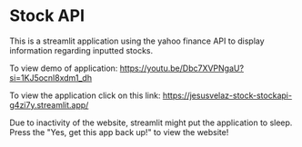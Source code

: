 # Stock API
This is a streamlit application using the yahoo finance API to display information regarding inputted stocks.

To view demo of application:
https://youtu.be/Dbc7XVPNgaU?si=1KJ5ocnl8xdm1_dh

To view the application click on this link:
https://jesusvelaz-stock-stockapi-g4zi7y.streamlit.app/

Due to inactivity of the website, streamlit might put the application to sleep.
Press the "Yes, get this app back up!" to view the website!
